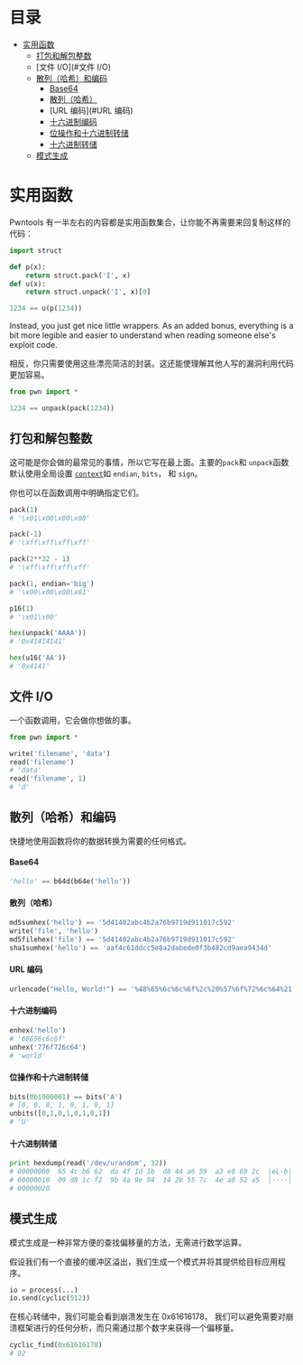 目录
=================

  * [实用函数](#实用函数)
    * [打包和解包整数](#打包和解包整数)
    * [文件 I/O](#文件 I/O)
    * [散列（哈希）和编码](#散列（哈希）和编码)
        * [Base64](#base64)
        * [散列（哈希）](#散列（哈希）)
        * [URL 编码](#URL 编码)
        * [十六进制编码](#十六进制编码)
        * [位操作和十六进制转储](#位操作和十六进制转储)
        * [十六进制转储](#十六进制转储)
    * [模式生成](#模式生成)

# 实用函数

Pwntools 有一半左右的内容都是实用函数集合，让你能不再需要来回复制这样的代码：

```py
import struct

def p(x):
    return struct.pack('I', x)
def u(x):
    return struct.unpack('I', x)[0]

1234 == u(p(1234))
```

Instead, you just get nice little wrappers.  As an added bonus, everything is a bit more legible and easier to understand when reading someone else's exploit code.

相反，你只需要使用这些漂亮简洁的封装。这还能使理解其他人写的漏洞利用代码更加容易。 

```py
from pwn import *

1234 == unpack(pack(1234))
```

## 打包和解包整数

这可能是你会做的最常见的事情，所以它写在最上面。主要的`pack`和 `unpack`函数默认使用全局设置 [`context`](https://github.com/Gallopsled/pwntools-tutorial/blob/master/context.md)如 `endian`,  `bits`， 和 `sign`。

你也可以在函数调用中明确指定它们。 

```py
pack(1)
# '\x01\x00\x00\x00'

pack(-1)
# '\xff\xff\xff\xff'

pack(2**32 - 1)
# '\xff\xff\xff\xff'

pack(1, endian='big')
# '\x00\x00\x00\x01'

p16(1)
# '\x01\x00'

hex(unpack('AAAA'))
# '0x41414141'

hex(u16('AA'))
# '0x4141'
```

## 文件 I/O

一个函数调用，它会做你想做的事。 

```py
from pwn import *

write('filename', 'data')
read('filename')
# 'data'
read('filename', 1)
# 'd'
```

## 散列（哈希）和编码

快捷地使用函数将你的数据转换为需要的任何格式。 

#### Base64

```py
'hello' == b64d(b64e('hello'))
```

#### 散列（哈希）

```py
md5sumhex('hello') == '5d41402abc4b2a76b9719d911017c592'
write('file', 'hello')
md5filehex('file') == '5d41402abc4b2a76b9719d911017c592'
sha1sumhex('hello') == 'aaf4c61ddcc5e8a2dabede0f3b482cd9aea9434d'
```

#### URL 编码

```py
urlencode("Hello, World!") == '%48%65%6c%6c%6f%2c%20%57%6f%72%6c%64%21'
```

#### 十六进制编码

```py
enhex('hello')
# '68656c6c6f'
unhex('776f726c64')
# 'world'
```

#### 位操作和十六进制转储

```py
bits(0b1000001) == bits('A')
# [0, 0, 0, 1, 0, 1, 0, 1]
unbits([0,1,0,1,0,1,0,1])
# 'U'
```

#### 十六进制转储

```py
print hexdump(read('/dev/urandom', 32))
# 00000000  65 4c b6 62  da 4f 1d 1b  d8 44 a6 59  a3 e8 69 2c  │eL·b│·O··│·D·Y│··i,│
# 00000010  09 d8 1c f2  9b 4a 9e 94  14 2b 55 7c  4e a8 52 a5  │····│·J··│·+U|│N·R·│
# 00000020
```

## 模式生成

模式生成是一种非常方便的查找偏移量的方法，无需进行数学运算。 

假设我们有一个直接的缓冲区溢出，我们生成一个模式并将其提供给目标应用程序。 

```py
io = process(...)
io.send(cyclic(512))
```

在核心转储中，我们可能会看到崩溃发生在 0x61616178。  我们可以避免需要对崩溃框架进行的任何分析，而只需通过那个数字来获得一个偏移量。 

```py
cyclic_find(0x61616178)
# 92
```
